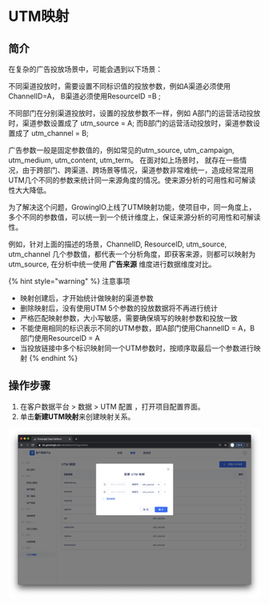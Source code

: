 # UTM映射

## 简介

在复杂的广告投放场景中，可能会遇到以下场景：

不同渠道投放时，需要设置不同标识值的投放参数，例如A渠道必须使用ChannelID=A， B渠道必须使用ResourceID =B ;

不同部门在分别渠道投放时，设置的投放参数不一样，例如 A部门的运营活动投放时，渠道参数设置成了 utm\_source = A; 而B部门的运营活动投放时，渠道参数设置成了 utm\_channel = B;

广告参数一般是固定参数值的，例如常见的utm\_source, utm\_campaign, utm\_medium, utm\_content, utm\_term。 在面对如上场景时， 就存在一些情况，由于跨部门、跨渠道、跨场景等情况，渠道参数非常难统一，造成经常混用UTM几个不同的参数来统计同一来源角度的情况。使来源分析的可用性和可解读性大大降低。

为了解决这个问题，GrowingIO上线了UTM映射功能，使项目中，同一角度上，多个不同的参数值，可以统一到一个统计维度上，保证来源分析的可用性和可解读性。

例如，针对上面的描述的场景，ChannelID, ResourceID, utm\_source, utm\_channel 几个参数值，都代表一个分析角度，即获客来源，则都可以映射为utm\_source, 在分析中统一使用 **广告来源** 维度进行数据维度对比。

{% hint style="warning" %}
注意事项

* 映射创建后，才开始统计做映射的渠道参数
* 删除映射后，没有使用UTM 5个参数的投放数据将不再进行统计
* 严格匹配映射参数，大小写敏感，需要确保填写的映射参数和投放一致
* 不能使用相同的标识表示不同的UTM参数，即A部门使用ChannelID = A，B部门使用ResourceID = A
* 当投放链接中多个标识映射同一个UTM参数时，按顺序取最后一个参数进行映射
{% endhint %}

## 操作步骤

1. 在客户数据平台 &gt; 数据 &gt;  UTM 配置 ，打开项目配置界面。
2. 单击**新建UTM映射**来创建映射关系。

![](../../../.gitbook/assets/ying-mu-jie-tu-20201207-xia-wu-5.53.15.png)

